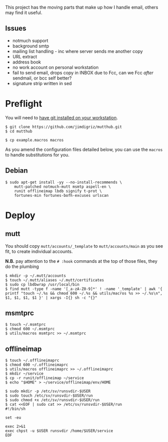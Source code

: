 This project has the moving parts that make up how I handle email, others may find it useful.

## Issues

 * notmuch support
 * background smtp
 * mailing list handling - inc where server sends me another copy
 * URL extract
 * address book
 * no work account on personal workstation
 * fail to send email, drops copy in INBOX due to Fcc, can we Fcc *after* sendmail, or bcc self better?
 * signature strip written in sed

# Preflight

You will need to [have git installed on your workstation](http://git-scm.com/book/en/Getting-Started-Installing-Git).

    $ git clone https://github.com/jimdigriz/mutthub.git
    $ cd mutthub
    
    $ cp example.macros macros

As you amend the configuration files detailed below, you can use the `macros` to handle substitutions for you.

## Debian

    $ sudo apt-get install -yy --no-install-recommends \
    	mutt-patched notmuch-mutt msmtp aspell-en \
    	runit offlineimap lbdb signify t-prot \
    	fortunes-min fortunes-bofh-excuses urlscan

# Deploy

## mutt

You should copy `mutt/accounts/_template` to `mutt/accounts/main` as you see fit, to create individual accounts.

**N.B.** pay attention to the `# :hook` commands at the top of those files, they do the plumbing

    $ mkdir -p ~/.mutt/accounts
    $ touch ~/.mutt/aliases ~/.mutt/certificates
    $ sudo cp lbdbwrap /usr/local/bin
    $ find mutt -type f -name '[_a-zA-Z0-9]*' ! -name '_template' | awk '{ printf "touch ~/.%s && chmod 600 ~/.%s && utils/macros %s >> ~/.%s\n", $1, $1, $1, $1 }' | xargs -I{} sh -c "{}"

## msmtprc

    $ touch ~/.msmtprc
    $ chmod 600 ~/.msmtprc
    $ utils/macros msmtprc >> ~/.msmtprc

## offlineimap

    $ touch ~/.offlineimaprc
    $ chmod 600 ~/.offlineimaprc
    $ utils/macros offlineimaprc >> ~/.offlineimaprc
    $ mkdir ~/service
    $ cp -r runit/offlineimap ~/service
    $ echo "$HOME" > ~/service/offlineimap/env/HOME
    
    $ sudo mkdir -p /etc/sv/runsvdir-$USER
    $ sudo touch /etc/sv/runsvdir-$USER/run
    $ sudo chmod +x /etc/sv/runsvdir-$USER/run
    $ cat <<EOF | sudo cat >> /etc/sv/runsvdir-$USER/run
    #!/bin/sh
    
    set -eu
    
    exec 2>&1
    exec chpst -u $USER runsvdir /home/$USER/service
    EOF
